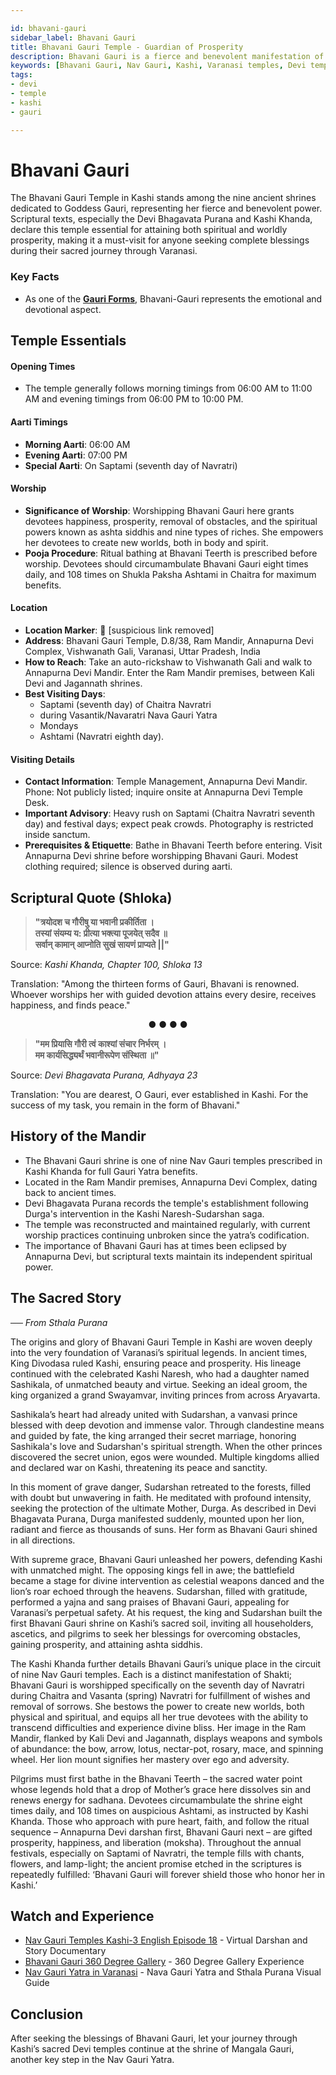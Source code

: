 ```yaml
---

id: bhavani-gauri
sidebar_label: Bhavani Gauri 
title: Bhavani Gauri Temple - Guardian of Prosperity
description: Bhavani Gauri is a fierce and benevolent manifestation of the Goddess, granting spiritual and worldly prosperity to all who seek her blessings in Kashi.
keywords: [Bhavani Gauri, Nav Gauri, Kashi, Varanasi temples, Devi temples]
tags:
- devi
- temple
- kashi
- gauri

---
```


# Bhavani Gauri 

The Bhavani Gauri Temple in Kashi stands among the nine ancient shrines dedicated to Goddess Gauri, representing her fierce and benevolent power. Scriptural texts, especially the Devi Bhagavata Purana and Kashi Khanda, declare this temple essential for attaining both spiritual and worldly prosperity, making it a must-visit for anyone seeking complete blessings during their sacred journey through Varanasi.

### Key Facts
- As one of the **[Gauri Forms](/temples/tags/gauri-forms)**, Bhavani-Gauri represents the emotional and devotional aspect.

## Temple Essentials

#### Opening Times

  * The temple generally follows morning timings from 06:00 AM to 11:00 AM and evening timings from 06:00 PM to 10:00 PM.

#### Aarti Timings

  * **Morning Aarti**: 06:00 AM
  * **Evening Aarti**: 07:00 PM
  * **Special Aarti**: On Saptami (seventh day of Navratri)

#### Worship

  * **Significance of Worship**: Worshipping Bhavani Gauri here grants devotees happiness, prosperity, removal of obstacles, and the spiritual powers known as ashta siddhis and nine types of riches. She empowers her devotees to create new worlds, both in body and spirit.
  * **Pooja Procedure**: Ritual bathing at Bhavani Teerth is prescribed before worship. Devotees should circumambulate Bhavani Gauri eight times daily, and 108 times on Shukla Paksha Ashtami in Chaitra for maximum benefits.

#### Location

  * **Location Marker**: 📍 [suspicious link removed]
  * **Address**: Bhavani Gauri Temple, D.8/38, Ram Mandir, Annapurna Devi Complex, Vishwanath Gali, Varanasi, Uttar Pradesh, India
  * **How to Reach**: Take an auto-rickshaw to Vishwanath Gali and walk to Annapurna Devi Mandir. Enter the Ram Mandir premises, between Kali Devi and Jagannath shrines.
  * **Best Visiting Days**: 
    -   Saptami (seventh day) of Chaitra Navratri
    -   during Vasantik/Navaratri Nava Gauri Yatra
    -   Mondays 
    -   Ashtami (Navratri eighth day).

#### Visiting Details

  * **Contact Information**: Temple Management, Annapurna Devi Mandir. Phone: Not publicly listed; inquire onsite at Annapurna Devi Temple Desk.
  * **Important Advisory**: Heavy rush on Saptami (Chaitra Navratri seventh day) and festival days; expect peak crowds. Photography is restricted inside sanctum.
  * **Prerequisites & Etiquette**: Bathe in Bhavani Teerth before entering. Visit Annapurna Devi shrine before worshipping Bhavani Gauri. Modest clothing required; silence is observed during aarti.

## Scriptural Quote (Shloka)

> **"त्रयोदश च गौरीषु या भवानी प्रकीर्तिता ।** <br/>
> **तस्यां संयम्य य: प्रीत्या भक्त्या पूजयेत् सदैव ॥** <br/>
> **सर्वान् कामान् आप्नोति सुखं सायणं प्राप्यते ||"**

Source: *Kashi Khanda, Chapter 100, Shloka 13*

Translation: "Among the thirteen forms of Gauri, Bhavani is renowned. Whoever worships her with guided devotion attains every desire, receives happiness, and finds peace."

<div align="center"> ● ● ● ● </div>

> **"मम प्रियासि गौरी त्वं काश्यां संचार निर्भरम् ।** <br/>
> **मम कार्यसिद्ध्यर्थं भवानीरूपेण संस्थिता ॥"**

Source: *Devi Bhagavata Purana, Adhyaya 23*

Translation: "You are dearest, O Gauri, ever established in Kashi. For the success of my task, you remain in the form of Bhavani."

## History of the Mandir

  * The Bhavani Gauri shrine is one of nine Nav Gauri temples prescribed in Kashi Khanda for full Gauri Yatra benefits.
  * Located in the Ram Mandir premises, Annapurna Devi Complex, dating back to ancient times.
  * Devi Bhagavata Purana records the temple's establishment following Durga's intervention in the Kashi Naresh-Sudarshan saga.
  * The temple was reconstructed and maintained regularly, with current worship practices continuing unbroken since the yatra’s codification.
  * The importance of Bhavani Gauri has at times been eclipsed by Annapurna Devi, but scriptural texts maintain its independent spiritual power.

## The Sacred Story

*── From Sthala Purana*

The origins and glory of Bhavani Gauri Temple in Kashi are woven deeply into the very foundation of Varanasi’s spiritual legends. In ancient times, King Divodasa ruled Kashi, ensuring peace and prosperity. His lineage continued with the celebrated Kashi Naresh, who had a daughter named Sashikala, of unmatched beauty and virtue. Seeking an ideal groom, the king organized a grand Swayamvar, inviting princes from across Aryavarta.

Sashikala’s heart had already united with Sudarshan, a vanvasi prince blessed with deep devotion and immense valor. Through clandestine means and guided by fate, the king arranged their secret marriage, honoring Sashikala's love and Sudarshan's spiritual strength. When the other princes discovered the secret union, egos were wounded. Multiple kingdoms allied and declared war on Kashi, threatening its peace and sanctity.

In this moment of grave danger, Sudarshan retreated to the forests, filled with doubt but unwavering in faith. He meditated with profound intensity, seeking the protection of the ultimate Mother, Durga. As described in Devi Bhagavata Purana, Durga manifested suddenly, mounted upon her lion, radiant and fierce as thousands of suns. Her form as Bhavani Gauri shined in all directions.

With supreme grace, Bhavani Gauri unleashed her powers, defending Kashi with unmatched might. The opposing kings fell in awe; the battlefield became a stage for divine intervention as celestial weapons danced and the lion’s roar echoed through the heavens. Sudarshan, filled with gratitude, performed a yajna and sang praises of Bhavani Gauri, appealing for Varanasi’s perpetual safety. At his request, the king and Sudarshan built the first Bhavani Gauri shrine on Kashi’s sacred soil, inviting all householders, ascetics, and pilgrims to seek her blessings for overcoming obstacles, gaining prosperity, and attaining ashta siddhis.

The Kashi Khanda further details Bhavani Gauri’s unique place in the circuit of nine Nav Gauri temples. Each is a distinct manifestation of Shakti; Bhavani Gauri is worshipped specifically on the seventh day of Navratri during Chaitra and Vasanta (spring) Navratri for fulfillment of wishes and removal of sorrows. She bestows the power to create new worlds, both physical and spiritual, and equips all her true devotees with the ability to transcend difficulties and experience divine bliss. Her image in the Ram Mandir, flanked by Kali Devi and Jagannath, displays weapons and symbols of abundance: the bow, arrow, lotus, nectar-pot, rosary, mace, and spinning wheel. Her lion mount signifies her mastery over ego and adversity.

Pilgrims must first bathe in the Bhavani Teerth – the sacred water point whose legends hold that a drop of Mother’s grace here dissolves sin and renews energy for sadhana. Devotees circumambulate the shrine eight times daily, and 108 times on auspicious Ashtami, as instructed by Kashi Khanda. Those who approach with pure heart, faith, and follow the ritual sequence – Annapurna Devi darshan first, Bhavani Gauri next – are gifted prosperity, happiness, and liberation (moksha). Throughout the annual festivals, especially on Saptami of Navratri, the temple fills with chants, flowers, and lamp-light; the ancient promise etched in the scriptures is repeatedly fulfilled: ‘Bhavani Gauri will forever shield those who honor her in Kashi.’

## Watch and Experience

  * [Nav Gauri Temples Kashi-3 English Episode 18](https://www.youtube.com/watch?v=3vw_Rptu-BE) - Virtual Darshan and Story Documentary
  * [Bhavani Gauri 360 Degree Gallery](http://pawanpath.up.gov.in/bhavani-gauri-360-degree-gallery/) - 360 Degree Gallery Experience
  * [Nav Gauri Yatra in Varanasi](https://inditales.com/navaratri-nava-gauri-yatra-varanasi/) - Nava Gauri Yatra and Sthala Purana Visual Guide

## Conclusion

After seeking the blessings of Bhavani Gauri, let your journey through Kashi’s sacred Devi temples continue at the shrine of Mangala Gauri, another key step in the Nav Gauri Yatra.